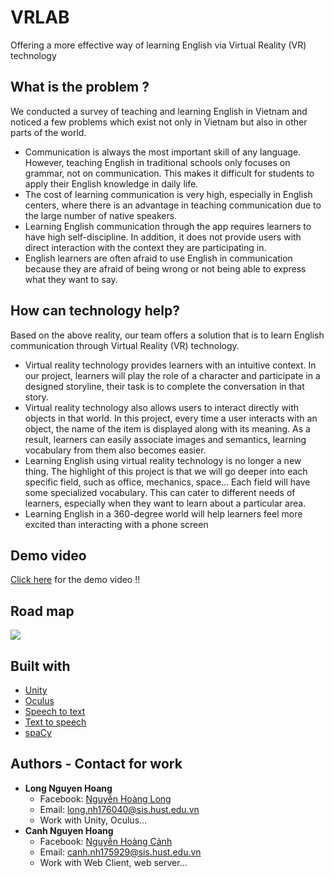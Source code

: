 # VRLAB
Offering a more effective way of learning English via Virtual Reality (VR) technology


## What is the problem ?
We conducted a survey of teaching and learning English in Vietnam and noticed a few problems which exist not only in Vietnam but also in other parts of the world.
* Communication is always the most important skill of any language. However, teaching English in traditional schools only focuses on grammar, not on communication. This makes it difficult for students to apply their English knowledge in daily life.
* The cost of learning communication is very high, especially in English centers, where there is an advantage in teaching communication due to the large number of native speakers.
* Learning English communication through the app requires learners to have high self-discipline. In addition, it does not provide users with direct interaction with the context they are participating in.
* English learners are often afraid to use English in communication because they are afraid of being wrong or not being able to express what they want to say.

## How can technology help?
Based on the above reality, our team offers a solution that is to learn English communication through Virtual Reality (VR) technology. 
* Virtual reality technology provides learners with an intuitive context. In our project, learners will play the role of a character and participate in a designed storyline, their task is to complete the conversation in that story.
* Virtual reality technology also allows users to interact directly with objects in that world. In this project, every time a user interacts with an object, the name of the item is displayed along with its meaning. As a result, learners can easily associate images and semantics, learning vocabulary from them also becomes easier.
* Learning English using virtual reality technology is no longer a new thing. The highlight of this project is that we will go deeper into each specific field, such as office, mechanics, space... Each field will have some specialized vocabulary. This can cater to different needs of learners, especially when they want to learn about a particular area.
* Learning English in a 360-degree world will help learners feel more excited than interacting with a phone screen

## Demo video
[Click here](https://youtu.be/ZSbp70x3J70) for the demo video !!

## Road map
![](https://scontent.fhan2-2.fna.fbcdn.net/v/t1.15752-9/111395740_1173499922984139_7154767004206740784_n.png?_nc_cat=106&_nc_sid=b96e70&_nc_ohc=st551fHKP8EAX94Nzzn&_nc_ht=scontent.fhan2-2.fna&oh=c1bc335c8ec823a66c797f538cba5799&oe=5F3EC37C)

## Built with
* [Unity](https://unity.com/)
* [Oculus](https://www.oculus.com/)
* [Speech to text](https://cloud.ibm.com/catalog/services/speech-to-text)
* [Text to speech](https://cloud.ibm.com/catalog/services/text-to-speech)
* [spaCy](https://spacy.io/)

## Authors - Contact for work
* **Long Nguyen Hoang**
  * Facebook: [Nguyễn Hoàng Long](https://www.facebook.com/profile.php?id=100005937633406)
  * Email: long.nh176040@sis.hust.edu.vn
  * Work with Unity, Oculus...
* **Canh Nguyen Hoang**
  * Facebook: [Nguyễn Hoàng Cảnh](https://www.facebook.com/canhchn64/)
  * Email: canh.nh175929@sis.hust.edu.vn
  * Work with Web Client, web server...

